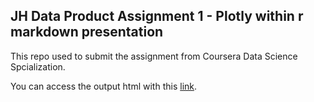 ## JH Data Product Assignment 1 - Plotly within r markdown presentation

This repo used to submit the assignment from Coursera Data Science Spcialization.

You can access the output html with this [link](https://zhangxudongsteven.github.io/JH_Plotly_Presentation/Plotly.html).
